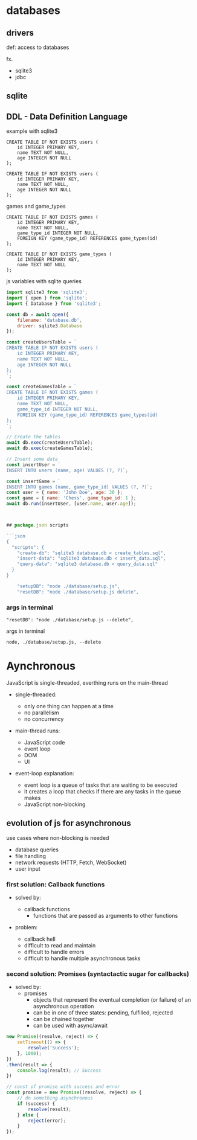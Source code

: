 

# databases

## drivers

def: access to databases

fx.
- sqlite3
- jdbc

## sqlite



## DDL - Data Definition Language


example with sqlite3

```sqlite 
CREATE TABLE IF NOT EXISTS users (
    id INTEGER PRIMARY KEY,
    name TEXT NOT NULL,
    age INTEGER NOT NULL
);
```

```sqlite 
CREATE TABLE IF NOT EXISTS users (
    id INTEGER PRIMARY KEY,
    name TEXT NOT NULL,
    age INTEGER NOT NULL
);
```

games and game_types
```sqlite 
CREATE TABLE IF NOT EXISTS games (
    id INTEGER PRIMARY KEY,
    name TEXT NOT NULL,
    game_type_id INTEGER NOT NULL,
    FOREIGN KEY (game_type_id) REFERENCES game_types(id)
);

CREATE TABLE IF NOT EXISTS game_types (
    id INTEGER PRIMARY KEY,
    name TEXT NOT NULL
);
```

js variables with sqlite queries

```js 
import sqlite3 from 'sqlite3';
import { open } from 'sqlite';
import { Database } from 'sqlite3';

const db = await open({
    filename: 'database.db',
    driver: sqlite3.Database
});

const createUsersTable = `
CREATE TABLE IF NOT EXISTS users (
    id INTEGER PRIMARY KEY,
    name TEXT NOT NULL,
    age INTEGER NOT NULL
);
`;

const createGamesTable = `
CREATE TABLE IF NOT EXISTS games (
    id INTEGER PRIMARY KEY,
    name TEXT NOT NULL,
    game_type_id INTEGER NOT NULL,
    FOREIGN KEY (game_type_id) REFERENCES game_types(id)
);
`;

// Create the tables
await db.exec(createUsersTable);
await db.exec(createGamesTable);

// Insert some data 
const insertUser = `
INSERT INTO users (name, age) VALUES (?, ?)`;

const insertGame = `
INSERT INTO games (name, game_type_id) VALUES (?, ?)`;
const user = { name: 'John Doe', age: 30 };
const game = { name: 'Chess', game_type_id: 1 };
await db.run(insertUser, [user.name, user.age]);



## package.json scripts

```json
{
  "scripts": {
    "create-db": "sqlite3 database.db < create_tables.sql",
    "insert-data": "sqlite3 database.db < insert_data.sql",
    "query-data": "sqlite3 database.db < query_data.sql"
  }
}

    "setupDB": "node ./database/setup.js",
    "resetDB": "node ./database/setup.js delete",

```


### args in terminal 


    "resetDB": "node ./database/setup.js --delete",

args in terminal 

    node, ./database/setup.js, --delete 


# Aynchronous

JavaScript is single-threaded, everthing runs on the main-thread

- single-threaded: 
  - only one thing can happen at a time
  - no parallelism
  - no concurrency

- main-thread 
  runs: 
  - JavaScript code
  - event loop
  - DOM
  - UI

- event-loop
  explanation: 
  - event loop is a queue of tasks that are waiting to be executed
  - it creates a loop that checks if there are any tasks in the queue
  makes 
  - JavaScript non-blocking

## evolution of js for asynchronous

use cases where non-blocking is needed
- database queries
- file handling
- network requests (HTTP, Fetch, WebSocket)
- user input

### first solution: Callback functions

- solved by: 
    - callback functions
        - functions that are passed as arguments to other functions

- problem:
    - callback hell
    - difficult to read and maintain
    - difficult to handle errors
    - difficult to handle multiple asynchronous tasks

### second solution: Promises (syntactactic sugar for callbacks)
- solved by: 
    - promises
        - objects that represent the eventual completion (or failure) of an asynchronous operation
        - can be in one of three states: pending, fulfilled, rejected
        - can be chained together
        - can be used with async/await

```JavaScript 
new Promise((resolve, reject) => {
    setTimeout(() => {
        resolve('Success');
    }, 1000);
})
.then(result => {
    console.log(result); // Success
})

// const of promise with success and error
const promise = new Promise((resolve, reject) => {
    // do something asynchronous
    if (success) {
        resolve(result);
    } else {
        reject(error);
    }
});






